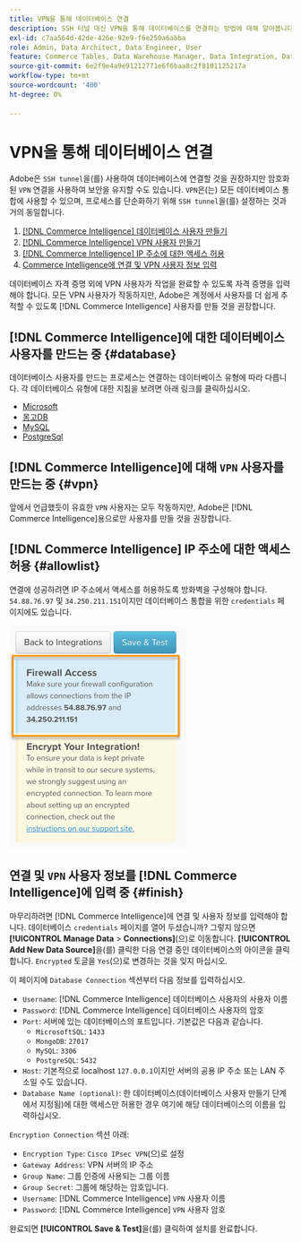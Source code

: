```yaml
---
title: VPN을 통해 데이터베이스 연결
description: SSH 터널 대신 VPN을 통해 데이터베이스를 연결하는 방법에 대해 알아봅니다.
exl-id: c7aa564d-42de-426e-92e9-f6e250a6abba
role: Admin, Data Architect, Data Engineer, User
feature: Commerce Tables, Data Warehouse Manager, Data Integration, Data Import/Export
source-git-commit: 6e2f9e4a9e91212771e6f6baa8c2f8101125217a
workflow-type: tm+mt
source-wordcount: '400'
ht-degree: 0%

---
```


# VPN을 통해 데이터베이스 연결

Adobe은 `SSH tunnel`을(를) 사용하여 데이터베이스에 연결할 것을 권장하지만 암호화된 `VPN` 연결을 사용하여 보안을 유지할 수도 있습니다. `VPN`은(는) 모든 데이터베이스 통합에 사용할 수 있으며, 프로세스를 단순화하기 위해 `SSH tunnel`을(를) 설정하는 것과 거의 동일합니다.

1. [ [!DNL Commerce Intelligence] 데이터베이스 사용자 만들기](#database)
1. [ [!DNL Commerce Intelligence] VPN 사용자 만들기](#vpn)
1. [ [!DNL Commerce Intelligence] IP 주소에 대한 액세스 허용](#allowlist)
1. [Commerce Intelligence에 연결 및 VPN 사용자 정보 입력](#finish)

데이터베이스 자격 증명 외에 VPN 사용자가 작업을 완료할 수 있도록 자격 증명을 입력해야 합니다. 모든 VPN 사용자가 작동하지만, Adobe은 계정에서 사용자를 더 쉽게 추적할 수 있도록 [!DNL Commerce Intelligence] 사용자를 만들 것을 권장합니다.

## [!DNL Commerce Intelligence]에 대한 데이터베이스 사용자를 만드는 중 {#database}

데이터베이스 사용자를 만드는 프로세스는 연결하는 데이터베이스 유형에 따라 다릅니다. 각 데이터베이스 유형에 대한 지침을 보려면 아래 링크를 클릭하십시오.

* [Microsoft](../integrations/microsoft-sql-server.md)
* [몽고DB](../integrations/databases-via-a-vpn.md)
* [MySQL](../integrations/mysql-via-a-direct-connection.md)
* [PostgreSql](../integrations/postgresql.md)

## [!DNL Commerce Intelligence]에 대해 `VPN` 사용자를 만드는 중 {#vpn}

앞에서 언급했듯이 유효한 `VPN` 사용자는 모두 작동하지만, Adobe은 [!DNL Commerce Intelligence]용으로만 사용자를 만들 것을 권장합니다.

## [!DNL Commerce Intelligence] IP 주소에 대한 액세스 허용 {#allowlist}

연결에 성공하려면 IP 주소에서 액세스를 허용하도록 방화벽을 구성해야 합니다. `54.88.76.97` 및 `34.250.211.151`이지만 데이터베이스 통합을 위한 `credentials` 페이지에도 있습니다.

![MBI_Allow_Access_IPs.png](../../../assets/MBI_allow_access_IPs.png)

## 연결 및 `VPN` 사용자 정보를 [!DNL Commerce Intelligence]에 입력 중 {#finish}

마무리하려면 [!DNL Commerce Intelligence]에 연결 및 사용자 정보를 입력해야 합니다. 데이터베이스 `credentials` 페이지를 열어 두셨습니까? 그렇지 않으면 **[!UICONTROL Manage Data** > **Connections]**(으)로 이동합니다. **[!UICONTROL Add New Data Source]**&#x200B;을(를) 클릭한 다음 연결 중인 데이터베이스의 아이콘을 클릭합니다. `Encrypted` 토글을 `Yes`(으)로 변경하는 것을 잊지 마십시오.

이 페이지에 `Database Connection` 섹션부터 다음 정보를 입력하십시오.

* `Username`: [!DNL Commerce Intelligence] 데이터베이스 사용자의 사용자 이름
* `Password`: [!DNL Commerce Intelligence] 데이터베이스 사용자의 암호
* `Port`: 서버에 있는 데이터베이스의 포트입니다. 기본값은 다음과 같습니다.
   * `MicrosoftSQL`: `1433`
   * `MongoDB`: `27017`
   * `MySQL`: `3306`
   * `PostgreSQL`: `5432`
* `Host`: 기본적으로 localhost `127.0.0.1`이지만 서버의 공용 IP 주소 또는 LAN 주소일 수도 있습니다.
* `Database Name (optional)`: 한 데이터베이스(데이터베이스 사용자 만들기 단계에서 지정됨)에 대한 액세스만 허용한 경우 여기에 해당 데이터베이스의 이름을 입력하십시오.

`Encryption Connection` 섹션 아래:

* `Encryption Type`: `Cisco IPsec VPN`(으)로 설정
* `Gateway Address`: VPN 서버의 IP 주소
* `Group Name`: 그룹 인증에 사용되는 그룹 이름
* `Group Secret`: 그룹에 해당하는 암호입니다.
* `Username`: [!DNL Commerce Intelligence] `VPN` 사용자 이름
* `Password`: [!DNL Commerce Intelligence] `VPN` 사용자 암호

완료되면 **[!UICONTROL Save & Test]**&#x200B;을(를) 클릭하여 설치를 완료합니다.
